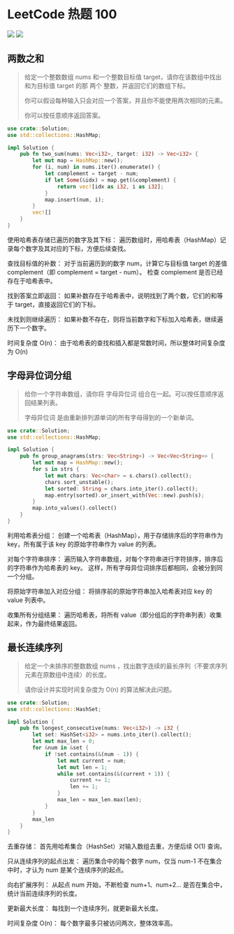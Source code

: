 # LeetCode 热题 100

<!-- update_progress -->

![](https://img.shields.io/badge/编程语言-Rust-dea584)
![](https://img.shields.io/badge/进度-3%25-blue)

<!-- update_progress -->

## 两数之和

> 给定一个整数数组 nums 和一个整数目标值 target，请你在该数组中找出 和为目标值 target  的那 两个 整数，并返回它们的数组下标。
> 
> 你可以假设每种输入只会对应一个答案，并且你不能使用两次相同的元素。
> 
> 你可以按任意顺序返回答案。

<!-- insert_source_code src=./src/two_sum.rs -->
```rs
use crate::Solution;
use std::collections::HashMap;

impl Solution {
    pub fn two_sum(nums: Vec<i32>, target: i32) -> Vec<i32> {
        let mut map = HashMap::new();
        for (i, num) in nums.iter().enumerate() {
            let complement = target - num;
            if let Some(&idx) = map.get(&complement) {
                return vec![idx as i32, i as i32];
            }
            map.insert(num, i);
        }
        vec![]
    }
}

```
<!-- insert_source_code -->

使用哈希表存储已遍历的数字及其下标：
遍历数组时，用哈希表（HashMap）记录每个数字及其对应的下标，方便后续查找。

查找目标值的补数：
对于当前遍历到的数字 num，计算它与目标值 target 的差值 complement（即 complement = target - num）。
检查 complement 是否已经存在于哈希表中。

找到答案立即返回：
如果补数存在于哈希表中，说明找到了两个数，它们的和等于 target，直接返回它们的下标。

未找到则继续遍历：
如果补数不存在，则将当前数字和下标加入哈希表，继续遍历下一个数字。

时间复杂度 O(n)：
由于哈希表的查找和插入都是常数时间，所以整体时间复杂度为 O(n)

## 字母异位词分组

> 给你一个字符串数组，请你将 字母异位词 组合在一起。可以按任意顺序返回结果列表。
> 
> 字母异位词 是由重新排列源单词的所有字母得到的一个新单词。

<!-- insert_source_code src=./src/group_anagrams.rs -->
```rs
use crate::Solution;
use std::collections::HashMap;

impl Solution {
    pub fn group_anagrams(strs: Vec<String>) -> Vec<Vec<String>> {
        let mut map = HashMap::new();
        for s in strs {
            let mut chars: Vec<char> = s.chars().collect();
            chars.sort_unstable();
            let sorted: String = chars.into_iter().collect();
            map.entry(sorted).or_insert_with(Vec::new).push(s);
        }
        map.into_values().collect()
    }
}

```
<!-- insert_source_code -->

利用哈希表分组：
创建一个哈希表（HashMap），用于存储排序后的字符串作为 key，所有属于该 key 的原始字符串作为 value 的列表。

对每个字符串排序：
遍历输入字符串数组，对每个字符串进行字符排序，排序后的字符串作为哈希表的 key。
这样，所有字母异位词排序后都相同，会被分到同一个分组。

将原始字符串加入对应分组：
将排序前的原始字符串加入哈希表对应 key 的 value 列表中。

收集所有分组结果：
遍历哈希表，将所有 value（即分组后的字符串列表）收集起来，作为最终结果返回。

## 最长连续序列

> 给定一个未排序的整数数组 nums ，找出数字连续的最长序列（不要求序列元素在原数组中连续）的长度。
> 
> 请你设计并实现时间复杂度为 O(n) 的算法解决此问题。

<!-- insert_source_code src=./src/longest_consecutive.rs -->
```rs
use crate::Solution;
use std::collections::HashSet;

impl Solution {
    pub fn longest_consecutive(nums: Vec<i32>) -> i32 {
        let set: HashSet<i32> = nums.into_iter().collect();
        let mut max_len = 0;
        for &num in &set {
            if !set.contains(&(num - 1)) {
                let mut current = num;
                let mut len = 1;
                while set.contains(&(current + 1)) {
                    current += 1;
                    len += 1;
                }
                max_len = max_len.max(len);
            }
        }
        max_len
    }
}

```
<!-- insert_source_code -->

去重存储：
首先用哈希集合（HashSet）对输入数组去重，方便后续 O(1) 查询。

只从连续序列的起点出发：
遍历集合中的每个数字 num，仅当 num-1 不在集合中时，才认为 num 是某个连续序列的起点。

向右扩展序列：
从起点 num 开始，不断检查 num+1、num+2... 是否在集合中，统计当前连续序列的长度。

更新最大长度：
每找到一个连续序列，就更新最大长度。

时间复杂度 O(n)：
每个数字最多只被访问两次，整体效率高。
